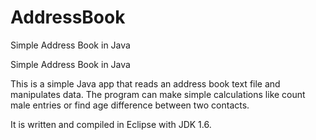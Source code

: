 AddressBook
===========

Simple Address Book in Java

Simple Address Book in Java

This is a simple Java app that reads an address book text file and manipulates data. The program can make simple calculations like count male entries or find age difference between two contacts.

It is written and compiled in Eclipse with JDK 1.6.
